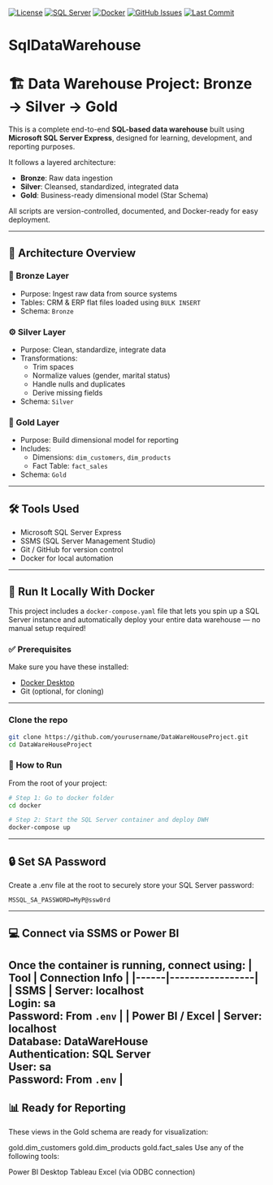 [![License](https://img.shields.io/badge/License-MIT-blue.svg )](LICENSE)
[![SQL Server](https://img.shields.io/badge/SQL_Server-2022-brightgreen.svg )](https://www.microsoft.com/sql-server )
[![Docker](https://img.shields.io/badge/Docker-Ready-blue.svg )](#docker-setup)
[![GitHub Issues](https://img.shields.io/github/issues/yourusername/DataWareHouseProject )](https://github.com//Retro-Jbit-Anon/SqlDataWarehous )
[![Last Commit](https://img.shields.io/github/last-commit//Retro-Jbit-Anon/SqlDataWarehous )](https://github.com//Retro-Jbit-Anon/SqlDataWarehous )

# SqlDataWarehouse
# 🏗️ Data Warehouse Project: Bronze → Silver → Gold

This is a complete end-to-end **SQL-based data warehouse** built using **Microsoft SQL Server Express**, designed for learning, development, and reporting purposes.

It follows a layered architecture:
- **Bronze**: Raw data ingestion
- **Silver**: Cleansed, standardized, integrated data
- **Gold**: Business-ready dimensional model (Star Schema)

All scripts are version-controlled, documented, and Docker-ready for easy deployment.

---

## 🧱 Architecture Overview

### 🔷 Bronze Layer
- Purpose: Ingest raw data from source systems
- Tables: CRM & ERP flat files loaded using `BULK INSERT`
- Schema: `Bronze`

### ⚙️ Silver Layer
- Purpose: Clean, standardize, integrate data
- Transformations:
  - Trim spaces
  - Normalize values (gender, marital status)
  - Handle nulls and duplicates
  - Derive missing fields
- Schema: `Silver`

### 💠 Gold Layer
- Purpose: Build dimensional model for reporting
- Includes:
  - Dimensions: `dim_customers`, `dim_products`
  - Fact Table: `fact_sales`
- Schema: `Gold`

---

## 🛠️ Tools Used

- Microsoft SQL Server Express
- SSMS (SQL Server Management Studio)
- Git / GitHub for version control
- Docker for local automation

---

## 🐳 Run It Locally With Docker

This project includes a `docker-compose.yaml` file that lets you spin up a SQL Server instance and automatically deploy your entire data warehouse — no manual setup required!

### ✅ Prerequisites

Make sure you have these installed:
- [Docker Desktop](https://www.docker.com/products/docker-desktop/ )
- Git (optional, for cloning)

---

### Clone the repo
```bash
git clone https://github.com/yourusername/DataWareHouseProject.git 
cd DataWareHouseProject
```

### 🔧 How to Run

From the root of your project:

```bash
# Step 1: Go to docker folder
cd docker

# Step 2: Start the SQL Server container and deploy DWH
docker-compose up
```
---

## 🔒 Set SA Password

Create a .env file at the root to securely store your SQL Server password:
```
MSSQL_SA_PASSWORD=MyP@ssw0rd
```
---
## 💻 Connect via SSMS or Power BI

Once the container is running, connect using:
| Tool | Connection Info |
|------|-----------------|
| SSMS | Server: localhost<br>Login: sa<br>Password: From `.env` |
| Power BI / Excel | Server: localhost<br>Database: DataWareHouse<br>Authentication: SQL Server<br>User: sa<br>Password: From `.env` |
---

## 📊 Ready for Reporting
These views in the Gold schema are ready for visualization:

gold.dim_customers
gold.dim_products
gold.fact_sales
Use any of the following tools:

Power BI Desktop
Tableau
Excel (via ODBC connection)

